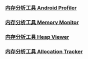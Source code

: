 ### [内存分析工具 Android Profiler](https://github.com/ningbaoqi/PerformanceOptimization/blob/master/README-Profiler.md)
### [内存分析工具 Memory Monitor](https://github.com/ningbaoqi/PerformanceOptimization/blob/master/README-Monitor.md)
### [内存分析工具 Heap Viewer](https://github.com/ningbaoqi/PerformanceOptimization/blob/master/README-heap.md)
### [内存分析工具 Allocation Tracker](https://github.com/ningbaoqi/PerformanceOptimization/blob/master/README-Allocation.md)
